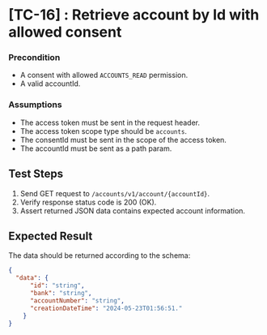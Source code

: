 # [TC-16] : Retrieve account by Id with allowed consent

### Precondition

* A consent with allowed `ACCOUNTS_READ` permission.
* A valid accountId.

### Assumptions

* The access token must be sent in the request header.
* The access token scope type should be `accounts`.
* The consentId must be sent in the scope of the access token.
* The accountId must be sent as a path param.

## Test Steps

1. Send GET request to `/accounts/v1/account/{accountId}`.
2. Verify response status code is 200 (OK).
3. Assert returned JSON data contains expected account information.

## Expected Result

The data should be returned according to the schema:

```json
{
  "data": {
      "id": "string",
      "bank": "string",
      "accountNumber": "string",
      "creationDateTime": "2024-05-23T01:56:51."
    }
}
```